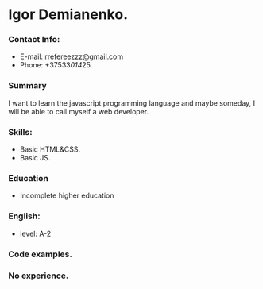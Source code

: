 # Igor Demianenko.

### Contact Info:

- E-mail: rrefereezzz@gmail.com
- Phone: +37533*014*25.

### Summary

I want to learn the javascript programming language and maybe someday, I will be able to call myself a web developer.

### Skills:

- Basic HTML&CSS.
- Basic JS.

### Education

- Incomplete higher education

### English:

- level: A-2

### Code examples.

### No experience.
